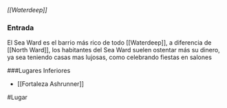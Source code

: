 *[[Waterdeep]]*

### Entrada
El Sea Ward es el barrio más rico de todo [[Waterdeep]], a diferencia de [[North Ward]], los habitantes del Sea Ward suelen ostentar más su dinero, ya sea teniendo casas mas lujosas, como celebrando fiestas en salones

###Lugares Inferiores
- [[Fortaleza Ashrunner]]

#Lugar